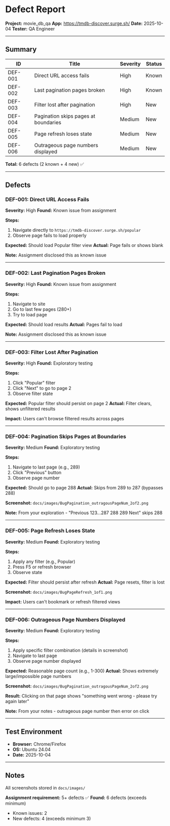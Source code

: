 # Defect Report

**Project:** movie_db_qa
**App:** https://tmdb-discover.surge.sh/
**Date:** 2025-10-04
**Tester:** QA Engineer

---

## Summary

| ID | Title | Severity | Status |
|----|-------|----------|--------|
| DEF-001 | Direct URL access fails | High | Known |
| DEF-002 | Last pagination pages broken | High | Known |
| DEF-003 | Filter lost after pagination | High | New |
| DEF-004 | Pagination skips pages at boundaries | Medium | New |
| DEF-005 | Page refresh loses state | Medium | New |
| DEF-006 | Outrageous page numbers displayed | Medium | New |

**Total:** 6 defects (2 known + 4 new) ✅

---

## Defects

### DEF-001: Direct URL Access Fails

**Severity:** High
**Found:** Known issue from assignment

**Steps:**
1. Navigate directly to `https://tmdb-discover.surge.sh/popular`
2. Observe page fails to load properly

**Expected:** Should load Popular filter view
**Actual:** Page fails or shows blank

**Note:** Assignment disclosed this as known issue

---

### DEF-002: Last Pagination Pages Broken

**Severity:** High
**Found:** Known issue from assignment

**Steps:**
1. Navigate to site
2. Go to last few pages (280+)
3. Try to load page

**Expected:** Should load results
**Actual:** Pages fail to load

**Note:** Assignment disclosed this as known issue

---

### DEF-003: Filter Lost After Pagination

**Severity:** High
**Found:** Exploratory testing

**Steps:**
1. Click "Popular" filter
2. Click "Next" to go to page 2
3. Observe filter state

**Expected:** Popular filter should persist on page 2
**Actual:** Filter clears, shows unfiltered results

**Impact:** Users can't browse filtered results across pages

---

### DEF-004: Pagination Skips Pages at Boundaries

**Severity:** Medium
**Found:** Exploratory testing

**Steps:**
1. Navigate to last page (e.g., 289)
2. Click "Previous" button
3. Observe page number

**Expected:** Should go to page 288
**Actual:** Skips from 289 to 287 (bypasses 288)

**Screenshot:** `docs/images/BugPagination_outragousPageNum_2of2.png`

**Note:** From your exploration - "Previous 123...287 288 289 Next" skips 288

---

### DEF-005: Page Refresh Loses State

**Severity:** Medium
**Found:** Exploratory testing

**Steps:**
1. Apply any filter (e.g., Popular)
2. Press F5 or refresh browser
3. Observe state

**Expected:** Filter should persist after refresh
**Actual:** Page resets, filter is lost

**Screenshot:** `docs/images/BugPageRefresh_1of1.png`

**Impact:** Users can't bookmark or refresh filtered views

---

### DEF-006: Outrageous Page Numbers Displayed

**Severity:** Medium
**Found:** Exploratory testing

**Steps:**
1. Apply specific filter combination (details in screenshot)
2. Navigate to last page
3. Observe page number displayed

**Expected:** Reasonable page count (e.g., 1-300)
**Actual:** Shows extremely large/impossible page numbers

**Screenshot:** `docs/images/BugPagination_outragousPageNum_2of2.png`

**Result:** Clicking on that page shows "something went wrong - please try again later"

**Note:** From your notes - outrageous page number then error on click

---

## Test Environment

- **Browser:** Chrome/Firefox
- **OS:** Ubuntu 24.04
- **Date:** 2025-10-04

---

## Notes

All screenshots stored in `docs/images/`

**Assignment requirement:** 5+ defects ✅
**Found:** 6 defects (exceeds minimum)
- Known issues: 2
- New defects: 4 (exceeds minimum 3)

